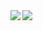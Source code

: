 <a href="https://github.com/mountain1009/github-readme-stats">
  <img align="left" src="https://github-readme-stats.vercel.app/api?username=mountain1009&count_private=true&show_icons=true&theme=dracula" />
</a>
<a href="https://github.com/mountain1009/github-readme-stats">
  <img align="left" src="https://github-readme-stats.vercel.app/api/top-langs/?username=mountain1009" />
</a>

<!--
**mountain1009/mountain1009** is a ✨ _special_ ✨ repository because its `README.md` (this file) appears on your GitHub profile.

Here are some ideas to get you started:

- 🔭 I’m currently working on ...
- 🌱 I’m currently learning ...
- 👯 I’m looking to collaborate on ...
- 🤔 I’m looking for help with ...
- 💬 Ask me about ...
- 📫 How to reach me: ...
- 😄 Pronouns: ...
- ⚡ Fun fact: ...
-->
